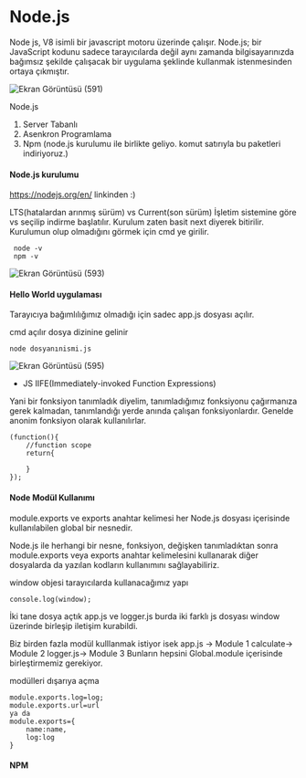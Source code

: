 # Node.js

Node js, V8 isimli bir javascript motoru üzerinde çalışır. Node.js; bir JavaScript kodunu sadece tarayıcılarda değil aynı zamanda bilgisayarınızda bağımsız şekilde çalışacak bir uygulama şeklinde kullanmak istenmesinden ortaya çıkmıştır.

![Ekran Görüntüsü (591)](https://user-images.githubusercontent.com/74673470/190600749-993ba8bb-926b-4c8a-9e5d-b064e0fab9f4.png)

Node.js

1. Server Tabanlı
2. Asenkron Programlama
3. Npm (node.js kurulumu ile birlikte geliyo. komut satırıyla bu paketleri indiriyoruz.)

#### Node.js kurulumu

https://nodejs.org/en/ linkinden :)

LTS(hatalardan arınmış sürüm) vs Current(son sürüm)
İşletim sistemine göre vs seçilip indirme başlatılır. Kurulum zaten basit next diyerek bitirilir. Kurulumun olup olmadığını görmek için cmd ye girilir.

```
 node -v
 npm -v
```

![Ekran Görüntüsü (593)](https://user-images.githubusercontent.com/74673470/190603012-994b5266-e201-4d7e-87bc-b2673a90e526.png)

#### Hello World uygulaması

Tarayıcıya bağımlılığımız olmadığı için sadec app.js dosyası açılır.

cmd açılır
dosya dizinine gelinir

```
node dosyanınismi.js
```

![Ekran Görüntüsü (595)](https://user-images.githubusercontent.com/74673470/190603745-3ffa1810-695d-4ea3-b39b-caceeb7f6ea1.png)



- JS IIFE(Immediately-invoked Function Expressions)

Yani bir fonksiyon tanımladık diyelim, tanımladığımız fonksiyonu çağırmanıza gerek kalmadan, tanımlandığı yerde anında çalışan fonksiyonlardır. Genelde anonim fonksiyon olarak kullanılırlar.


```
(function(){
    //function scope
    return{
        
    }
});
```
#### Node Modül Kullanımı
module.exports ve exports anahtar kelimesi her Node.js dosyası içerisinde kullanılabilen global bir nesnedir.

Node.js ile herhangi bir nesne, fonksiyon, değişken tanımladıktan sonra module.exports veya exports anahtar kelimelesini kullanarak diğer dosyalarda da yazılan kodların kullanımını sağlayabiliriz.


window objesi tarayıcılarda kullanacağımız yapı
```
console.log(window);
```


İki tane dosya açtık app.js ve logger.js burda iki farklı js dosyası window üzerinde birleşip iletişim kurabildi.


Biz birden fazla modül kulllanmak istiyor isek 
app.js -> Module 1
calculate-> Module 2
logger.js-> Module 3
Bunların hepsini Global.module içerisinde birleştirmemiz gerekiyor.

modülleri dışarıya açma
```
module.exports.log=log;
module.exports.url=url
ya da 
module.exports={
    name:name,
    log:log
}

```


#### NPM